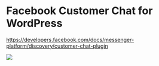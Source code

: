 # Facebook Customer Chat for WordPress

https://developers.facebook.com/docs/messenger-platform/discovery/customer-chat-plugin

![](https://www.evernote.com/l/ABVlDDslez9KFLDJK4juJQkSku9yCo88k1oB/image.png)
